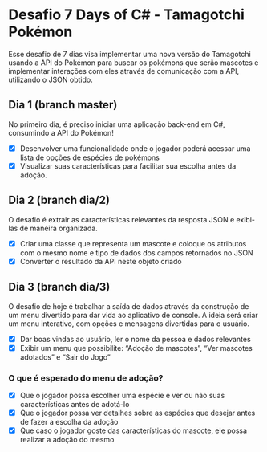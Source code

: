 # Desafio 7 Days of C# - Tamagotchi Pokémon
Esse desafio de 7 dias visa implementar uma nova versão do Tamagotchi usando a API do Pokémon para buscar os pokémons que serão mascotes e implementar interações com eles através de comunicação com a API, utilizando o JSON obtido.

## Dia 1 (branch master)
No primeiro dia, é preciso iniciar uma aplicação back-end em C#, consumindo a API do Pokémon!
- [x] Desenvolver uma funcionalidade onde o jogador poderá acessar uma lista de opções de espécies de pokémons
- [x] Visualizar suas características para facilitar sua escolha antes da adoção.

## Dia 2 (branch dia/2)
O desafio é extrair as características relevantes da resposta JSON e exibi-las de maneira organizada.
- [x] Criar uma classe que representa um mascote e coloque os atributos com o mesmo nome e tipo de dados dos campos retornados no JSON
- [x] Converter o resultado da API neste objeto criado

## Dia 3 (branch dia/3)
O desafio de hoje é trabalhar a saída de dados através da construção de um menu divertido para dar vida ao aplicativo de console. 
A ideia será criar um menu interativo, com opções e mensagens divertidas para o usuário.
- [x] Dar boas vindas ao usuário, ler o nome da pessoa e dados relevantes
- [x] Exibir um menu que possibilite: “Adoção de mascotes”, “Ver mascotes adotados” e “Sair do Jogo”

### O que é esperado do menu de adoção?
- [x] Que o jogador possa escolher uma espécie e ver ou não suas características antes de adotá-lo
- [x] Que o jogador possa ver detalhes sobre as espécies que desejar antes de fazer a escolha da adoção
- [x] Que caso o jogador goste das características do mascote, ele possa realizar a adoção do mesmo